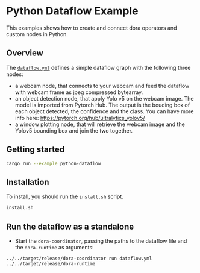 # Python Dataflow Example

This examples shows how to create and connect dora operators and custom nodes in Python.

## Overview

The [`dataflow.yml`](./dataflow.yml) defines a simple dataflow graph with the following three nodes:

- a webcam node, that connects to your webcam and feed the dataflow with webcam frame as jpeg compressed bytearray.
- an object detection node, that apply Yolo v5 on the webcam image. The model is imported from Pytorch Hub. The output is the bouding box of each object detected, the confidence and the class. You can have more info here: https://pytorch.org/hub/ultralytics_yolov5/
- a window plotting node, that will retrieve the webcam image and the Yolov5 bounding box and join the two together.

## Getting started

```bash
cargo run --example python-dataflow 
```

## Installation

To install, you should run the `install.sh` script.

```bash
install.sh
```

## Run the dataflow as a standalone

- Start the `dora-coordinator`, passing the paths to the dataflow file and the `dora-runtime` as arguments:

```
../../target/release/dora-coordinator run dataflow.yml ../../target/release/dora-runtime
```
